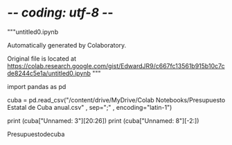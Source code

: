 # -*- coding: utf-8 -*-
"""untitled0.ipynb

Automatically generated by Colaboratory.

Original file is located at
    https://colab.research.google.com/gist/EdwardJR9/c667fc13561b915b10c7cde8244c5e1a/untitled0.ipynb
"""



import pandas as pd

cuba = pd.read_csv("/content/drive/MyDrive/Colab Notebooks/Presupuesto Estatal de Cuba anual.csv" , sep=";" , encoding="latin-1")

print (cuba["Unnamed: 3"][20:26])
print (cuba["Unnamed: 8"][-2:])

Presupuestodecuba
